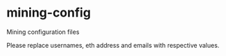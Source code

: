 # mining-config
Mining configuration files

Please replace usernames, eth address and emails with respective values.
